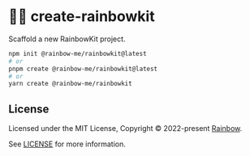 # 🌈🚀 create-rainbowkit

Scaffold a new RainbowKit project.

```bash
npm init @rainbow-me/rainbowkit@latest
# or
pnpm create @rainbow-me/rainbowkit@latest
# or
yarn create @rainbow-me/rainbowkit
```

## License

Licensed under the MIT License, Copyright © 2022-present [Rainbow](https://rainbow.me).

See [LICENSE](/LICENSE) for more information.
